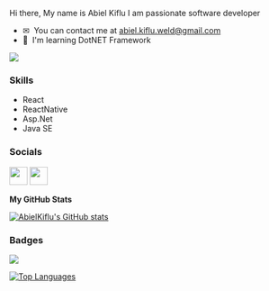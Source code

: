 Hi there, My name is Abiel Kiflu I am passionate software developer

- ✉  You can contact me at [abiel.kiflu.weld@gmail.com](mailto:abiel.kiflu.weld@gmail.com)
- 🧠  I'm learning DotNET Framework

<a href="https://www.github.com/AbielKiflu" target="_blank" rel="noreferrer"><img
src="https://img.shields.io/github/followers/AbielKiflu?logo=github&style=for-the-badge&color=0891b2&labelColor=1c1917" /></a>

### Skills
- React
- ReactNative
- Asp.Net
- Java SE


### Socials
<p align="left"> <a href="https://www.github.com/AbielKiflu" target="_blank" rel="noreferrer"><img src="https://raw.githubusercontent.com/danielcranney/readme-generator/main/public/icons/socials/github.svg" width="32" height="32" /></a>      <a href="https://www.linkedin.com/in/abiel-kiflu-054705230" target="_blank" rel="noreferrer"><img src="https://raw.githubusercontent.com/danielcranney/readme-generator/main/public/icons/socials/linkedin.svg" width="32" height="32" /></a></p>


<b>My GitHub Stats</b>

 <a href="http://www.github.com/AbielKiflu"><img src="https://github-readme-stats.vercel.app/api?username=AbielKiflu&show_icons=true&hide=stars,issues,&count_private=true&title_color=0891b2&text_color=ffffff&icon_color=0891b2&bg_color=1c1917&hide_border=true&show_icons=true" alt="AbielKiflu's GitHub stats" /></a>


### Badges
<a href="http://www.github.com/AbielKiflu"><img src="https://github-readme-streak-stats.herokuapp.com/?user=AbielKiflu&stroke=ffffff&background=1c1917&ring=0891b2&fire=0891b2&currStreakNum=ffffff&currStreakLabel=0891b2&sideNums=ffffff&sideLabels=ffffff&dates=ffffff&hide_border=true" /></a>

<a href="https://github.com/AbielKiflu" align="left"><img src="https://github-readme-stats.vercel.app/api/top-langs/?username=AbielKiflu&langs_count=10&title_color=0891b2&text_color=ffffff&icon_color=0891b2&bg_color=1c1917&hide_border=true&locale=en&custom_title=Top%20%Languages" alt="Top Languages" /></a>
